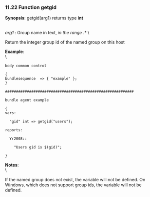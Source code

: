 ### 11.22 Function getgid

**Synopsis**: getgid(arg1) returns type **int**

\
 *arg1* : Group name in text, *in the range* .\* \

Return the integer group id of the named group on this host

**Example**:\
 \

    body common control

    {
    bundlesequence  => { "example" };
    }

    ###########################################################

    bundle agent example

    {     
    vars:

      "gid" int => getgid("users");

    reports:

      Yr2008::

        "Users gid is $(gid)";

    }

**Notes**:\
 \

If the named group does not exist, the variable will not be defined. On
Windows, which does not support group ids, the variable will not be
defined.
